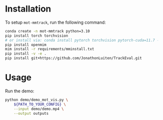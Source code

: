 # Installation
To setup `mot-mmtrack`, run the following command:
```bash
conda create -n mot-mmtrack python=3.10
pip install torch torchvision
# or install via: conda install pytorch torchvision pytorch-cuda=11.7 -c pytorch -c nvidia
pip install openmim
mim install -r requirements/mminstall.txt
pip install -v -e .
pip install git+https://github.com/JonathonLuiten/TrackEval.git
```

# Usage
Run the demo:
```bash
python demo/demo_mot_vis.py \
    ${PATH_TO_YOUR_CONFIG} \
    --input demo/demo.mp4 \
    --output outputs
```